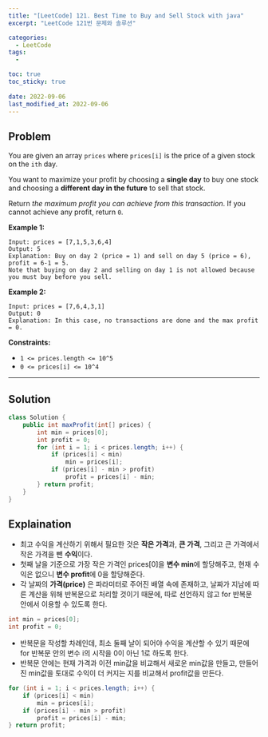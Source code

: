 ```yaml
---
title: "[LeetCode] 121. Best Time to Buy and Sell Stock with java"
excerpt: "LeetCode 121번 문제와 솔루션"

categories:
  - LeetCode
tags:
  - 

toc: true
toc_sticky: true
 
date: 2022-09-06
last_modified_at: 2022-09-06
---
```

## **Problem**
You are given an array `prices` where `prices[i]` is the price of a given stock on the `ith` day.

You want to maximize your profit by choosing a **single day** to buy one stock and choosing a **different day in the future** to sell that stock.

Return *the maximum profit you can achieve from this transaction*. If you cannot achieve any profit, return `0`.

**Example 1:**
```
Input: prices = [7,1,5,3,6,4]
Output: 5
Explanation: Buy on day 2 (price = 1) and sell on day 5 (price = 6), profit = 6-1 = 5.
Note that buying on day 2 and selling on day 1 is not allowed because you must buy before you sell.
```
**Example 2:**
```
Input: prices = [7,6,4,3,1]
Output: 0
Explanation: In this case, no transactions are done and the max profit = 0.
```
<!-- **Example 3:**
```

``` -->
**Constraints:**
- `1 <= prices.length <= 10^5`
- `0 <= prices[i] <= 10^4`

---
## **Solution**
```java
class Solution {
    public int maxProfit(int[] prices) {
        int min = prices[0];
        int profit = 0;
        for (int i = 1; i < prices.length; i++) {
            if (prices[i] < min)
                min = prices[i];
            if (prices[i] - min > profit)
                profit = prices[i] - min;
        } return profit;
    }
}
```
## **Explaination**
- 최고 수익을 계산하기 위해서 필요한 것은 **작은 가격**과, **큰 가격**, 그리고 큰 가격에서 작은 가격을 뺀 **수익**이다.
- 첫째 날을 기준으로 가장 작은 가격인 prices[0]을 **변수 min**에 할당해주고, 현재 수익은 없으니 **변수 profit**에 0을 할당해준다.
- 각 날짜의 **가격(price)** 은 파라미터로 주어진 배열 속에 존재하고, 날짜가 지남에 따른 계산을 위해 반복문으로 처리할 것이기 때문에, 따로 선언하지 않고 for 반복문 안에서 이용할 수 있도록 한다.
```java
int min = prices[0];
int profit = 0;
```
- 반복문을 작성할 차례인데, 최소 둘째 날이 되어야 수익을 계산할 수 있기 때문에 for 반복문 안의 변수 i의 시작을 0이 아닌 1로 하도록 한다.
- 반복문 안에는 현재 가격과 이전 min값을 비교해서 새로운 min값을 만들고, 만들어진 min값을 토대로 수익이 더 커지는 지를 비교해서 profit값을 만든다.
```java
for (int i = 1; i < prices.length; i++) {
    if (prices[i] < min)
        min = prices[i];
    if (prices[i] - min > profit)
        profit = prices[i] - min;
} return profit;
```